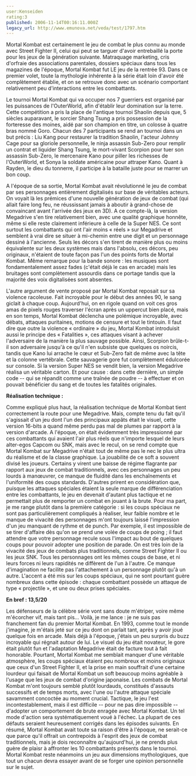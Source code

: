 ```yaml
---
user:Kenseiden
rating:3
published: 2006-11-14T00:16:11.000Z
legacy_url: http://www.emunova.net/veda/test/1797.htm
---
```

Mortal Kombat est certainement le jeu de combat le plus connu au monde avec Street Fighter II, celui qui peut se targuer d'avoir entrebaillé la porte pour les jeux de la génération suivante. Matraquage marketing, cris d'orfraie des associations parentales, dossiers spéciaux dans tous les magazines de l'époque, Mortal Kombat fut LE jeu de la rentrée 93\. Dans ce premier volet, toute la mythologie inhérente à la série était loin d'avoir été complètement établie, et on se retrouve donc avec un scénario comportant relativement peu d'interactions entre les combattants.  

  

Le tournoi Mortal Kombat qui va occuper nos 7 guerriers est organisé par les puissances de l'OuterWorld, afin d'établir leur domination sur la terre. Cette compétition a pris la place de l'antique tournoi Shaolin depuis que, 5 siècles auparavant, le sorcier Shang Tsung a pris possession de la forteresse des moines, aidé par son champion en titre, un colosse à quatre bras nommé Goro. Chacun des 7 participants se rend an tournoi dans un but précis : Liu Kang pour restaurer la tradition Shaolin, l'acteur Johnny Cage pour sa gloriole personnelle, le ninja assassin Sub-Zero pour remplir un contrat et liquider Shang Tsung, le mort-vivant Scorpion pour tuer son assassin Sub-Zero, le mercenaire Kano pour piller les richesses de l'OuterWorld, et Sonya la soldate américaine pour attraper Kano. Quant à Rayden, le dieu du tonnerre, il participe à la bataille juste pour se marrer un bon coup.  

  

A l'époque de sa sortie, Mortal Kombat avait révolutionné le jeu de combat par ses personnages entièrement digitalisés sur base de véritables acteurs. On voyait là les prémices d'une nouvelle génération de jeux de combat (qui allait faire long feu, ne réussissant jamais à aboutir à grand-chose de convaincant avant l'arrivée des jeux en 3D). A ce compte-là, la version Megadrive s'en tire relativement bien, avec une qualité graphique honnête, même si elle reste clairement inférieure à celle de la Super NES. Ce sont surtout les combattants qui ont l'air moins « réels » sur Megadrive et semblent à vrai dire se situer à mi-chemin entre une digit et un personnage dessiné à l'ancienne. Seuls les décors s'en tirent de manière plus ou moins équivalente sur les deux systèmes mais dans l'absolu, ces décors, peu originaux, n'étaient de toute façon pas l'un des points forts de Mortal Kombat. Même remarque pour la bande sonore : les musiques sont fondamentalement assez fades (c'était déjà le cas en arcade) mais les bruitages sont complètement assourdis dans ce portage tandis que la majorité des voix digitalisées sont absentes.  

  

L'autre argument de vente proposé par Mortal Kombat reposait sur sa violence racoleuse. Fait incroyable pour le début des années 90, le sang giclait à chaque coup. Aujourd'hui, on en rigole quand on voit ces gros amas de pixels rouges traverser l'écran après un uppercut bien placé, mais en son temps, Mortal Kombat déclencha une polémique incroyable, avec débats, attaques puritaines, motions de censure et tout le tintouin. Il faut dire que outre la violence « ordinaire » du jeu, Mortal Kombat introduisit aussi le principe des « Fatalities », ces attaques visant à achever l'adversaire de la manière la plus sauvage possible. Ainsi, Scorpion brûle-t-il son adversaire jusqu'à ce qu'il n'en subsiste que quelques os noircis, tandis que Kano lui arrache le cœur et Sub-Zero fait de même avec la tête et la colonne vertébrale. Cette sauvagerie gore fut complètement édulcorée sur console. Si la version Super NES se vendit bien, la version Megadrive réalisa un véritable carton. Et pour cause : dans cette dernière, un simple code -- qui se répandit comme une traînée de poudre -- à effectuer et on pouvait bénéficier du sang et de toutes les fatalités originales.  

  

**Réalisation technique :**  

Comme expliqué plus haut, la réalisation technique de Mortal Kombat tient correctement la route pour une Megadrive. Mais, compte tenu du fait qu'il s'agissait d'un jeu dont l'un des principaux appâts était le visuel, cette version 16-bits a quand même perdu pas mal de plumes par rapport à la version d'arcade. A l'époque, on était évidemment très impressionné par ces combattants qui avaient l'air plus réels que n'importe lesquel de leurs alter-egos Capcom ou SNK, mais avec le recul, on se rend compte que Mortal Kombat sur Megadrive n'était tout de même pas le nec le plus ultra du réalisme et de la classe graphique. La jouabilité de ce soft a souvent divisé les joueurs. Certains y virent une baisse de régime flagrante par rapport aux jeux de combat traditionnels, avec ces personnages un peu lourds à manœuvrer, ce manque de fluidité dans les enchaînements et l'uniformité des coups standards. D'autres prirent en considération que, puisque les attaques spéciales étaient la seule marque de différenciation entre les combattants, le jeu en devenait d'autant plus tactique et ne permettait plus de remporter un combat en jouant à la brute. Pour ma part, je me range plutôt dans la première catégorie : si les coups spéciaux ne sont pas particulièrement compliqués à réaliser, leur faible nombre et le manque de vivacité des personnages m'ont toujours laissé l'impression d'un jeu manquant de rythme et de punch. Par exemple, il est impossible de se tirer d'affaire dès qu'on se prend une volée de coups de poing ; il faut attendre que votre personnage recule sous l'impact au bout de quelques coups pour pouvoir adopter une position de parade. On est très loin de la vivacité des jeux de combats plus traditionnels, comme Street Fighter II ou les jeux SNK. Tous les personnages ont les mêmes coups de base, et ni leurs forces ni leurs rapidités ne diffèrent de l'un à l'autre. Ce manque d'imagination ne facilite pas l'attachement à un personnage plutôt qu'à un autre. L'accent a été mis sur les coups spéciaux, qui ne sont pourtant guère nombreux dans cette épisode : chaque combattant possède un attaque de type « projectile », et une ou deux prises spéciales.  

  

**En bref : 13,5/20**  

Les défenseurs de la célèbre série vont sans doute m'étriper, voire même m'écorcher vif, mais tant pis... Voilà, je me lance : je ne suis pas franchement fan du premier Mortal Kombat. En 1993, comme tout le monde j'imagine, je m'étais jeté sur ce jeu dont on parlait tant, après y avoir joué quelque fois en arcade. Mais déjà à l'époque, j'étais un peu surpris du buzz incroyable qui régnait autour de lui. Le visuel du jeu était novateur, le gore était plutôt fun et l'adaptation Megadrive était de facture tout à fait honorable. Pourtant, Mortal Kombat me semblait manquer d'une véritable atmosphère, les coups spéciaux étaient peu nombreux et moins originaux que ceux d'un Street Fighter II, et la prise en main souffrait d'une certaine lourdeur qui faisait de Mortal Kombat un soft beaucoup moins agréable à l'usage que les jeux de combat d'origine japonaise. Les combats de Mortal Kombat m'ont toujours semblé plutôt lourdauds, constitués d'assauts successifs et de temps morts, avec l'une ou l'autre attaque spéciale savamment concoctée au moment crucial. Tactique, le jeu l'est incontestablement, mais il est difficile -- pour ne pas dire impossible -- d'adopter un comportement de brute enragée avec Mortal Kombat. Un tel mode d'action sera systématiquement voué à l'échec. La plupart de ces défauts seraient heureusement corrigés dans les épisodes suivants. En résumé, Mortal Kombat avait toute sa raison d'être à l'époque, ne serait-ce que parce qu'il offrait un contrepoids à l'esprit des jeux de combat traditionnels, mais je dois reconnaître qu'aujourd'hui, je ne prends plus guère de plaisr à affronter les 10 combattants présents dans le tournoi. Mortal Kombat reste néanmoins un jeu aux dimensions mythologiques, que tout un chacun devra essayer avant de se forger une opinion personnelle sur le sujet.